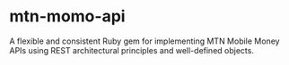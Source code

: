 # mtn-momo-api
A flexible and consistent Ruby gem for implementing MTN Mobile Money APIs using REST architectural principles and well-defined objects.
